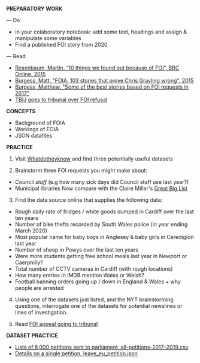 **PREPARATORY WORK**

— Do
- In your colaboratory notebook: add some text, headings and assign & manipulate some variables
- Find a published FOI story from 2020

— Read
- [Rosenbaum, Martin. “10 things we found out because of FOI”, BBC Online. 2015](https://www.bbc.co.uk/news/magazine-30645383)
- [Burgess, Matt. "FOIA. 103 stories that prove Chris Grayling wrong", 2015](https://www.theguardian.com/media/2015/oct/30/freedom-of-information-act-chris-grayling-misuse-foi)
- [Burgess, Matthew. "Some of the best stories based on FOI requests in 2017"](https://www.foi.directory/some-of-the-best-stories-based-on-foi-requests-in-2017/)  
- [TBIJ goes to tribunal over FOI refusal](https://www.thebureauinvestigates.com/stories/2020-10-22/bureau-launches-action-over-hidden-council-finances)

**CONCEPTS**

- Background of FOIA
- Workings of FOIA
- JSON datafiles

**PRACTICE**

1. Visit [Whatdotheyknow](https://www.whatdotheyknow.com/) and find three potentially useful datasets

2. Brainstorm three FOI requests you might make about:
- Council *staff* (e.g how many sick days did Council staff use last year?)
- Municipal libraries
Now compare with the Claire Miller's [Great Big List](http://clairemiller.net/blog/2013/01/a-great-big-list-of-foi-ideas/)

3. Find the data source online that supplies the following data:
- Rough daily rate of fridges / white goods dumped in Cardiff over the last ten years
- Number of bike thefts recorded by South Wales police (in year ending March 2020)
- Most popular name for baby boys in Anglesey & baby girls in Ceredigion last year
- Number of sheep in Powys over the last ten years
- Were more students getting free school meals last year in Newport or Caerphilly?
- Total number of CCTV cameras in Cardiff (with rough locations)
- How many entries in IMDB mention Wales or Welsh?
- Football banning orders going up / down in England & Wales + why people are arrested

4. Using one of the datasets just listed, and the NYT brainstorming questions, interrogate one of the datasets for potential newslines or lines of investigation.

5. Read [FOI appeal going to tribunal](https://www.thebureauinvestigates.com/stories/2020-10-22/bureau-launches-action-over-hidden-council-finances)

**DATASET PRACTICE**

- [Lists of 8,000 petitions sent to parliament, all-petitions-2017–2019.csv](https://petition.parliament.uk/archived/petitions?parliament=3&state=published)
- [Details on a single petition, leave_eu_petition.json](https://petition.parliament.uk/archived/petitions/200165)
